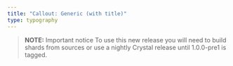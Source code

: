 ```yaml
---
title: "Callout: Generic (with title)"
type: typography
---
```


> **NOTE:** Important notice
> To use this new release you will need to build shards from sources or use a nightly Crystal release until 1.0.0-pre1 is tagged.
